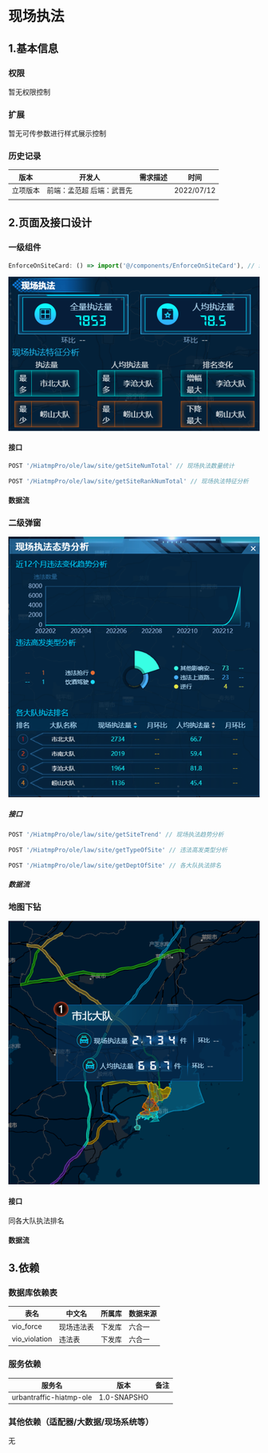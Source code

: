 # 现场执法

## 1.基本信息

### 权限

暂无权限控制

### 扩展

暂无可传参数进行样式展示控制

### 历史记录

| 版本     | 开发人                     | 需求描述 | 时间       |
| -------- | -------------------------- | -------- | ---------- |
| 立项版本 | 前端：孟范超  后端：武晋先 |          | 2022/07/12 |
|          |                            |          |            |

## 2.页面及接口设计

### 一级组件

```javascript
EnforceOnSiteCard: () => import('@/components/EnforceOnSiteCard'), // 现场执法
```

![1675234462024](assets\1675234462024.png)

#### 接口

```javascript
POST '/HiatmpPro/ole/law/site/getSiteNumTotal' // 现场执法数量统计
```

```javascript
POST '/HiatmpPro/ole/law/site/getSiteRankNumTotal' // 现场执法特征分析
```



#### 数据流



### 二级弹窗

![1675234614361](assets\1675234614361.png)

##### 接口

```javascript
POST '/HiatmpPro/ole/law/site/getSiteTrend' // 现场执法趋势分析
```

```javascript
POST '/HiatmpPro/ole/law/site/getTypeOfSite' // 违法高发类型分析
```

```javascript
POST '/HiatmpPro/ole/law/site/getDeptOfSite' // 各大队执法排名
```

##### 数据流



### 地图下钻

![1675234871510](assets\1675234871510.png)

#### 接口

同各大队执法排名

#### 数据流




## 3.依赖

### 数据库依赖表

| 表名          | 中文名     | 所属库 | 数据来源 |
| ------------- | ---------- | ------ | -------- |
| vio_force     | 现场违法表 | 下发库 | 六合一   |
| vio_violation | 违法表     | 下发库 | 六合一   |

### 服务依赖

| 服务名                  | 版本        | 备注 |
| ----------------------- | ----------- | ---- |
| urbantraffic-hiatmp-ole | 1.0-SNAPSHO |      |

### 其他依赖（适配器/大数据/现场系统等）

无
